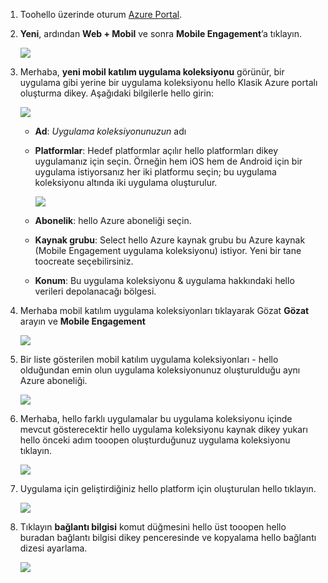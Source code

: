 
1. Toohello üzerinde oturum [Azure Portal](https://portal.azure.com).
2. **Yeni**, ardından **Web + Mobil** ve sonra **Mobile Engagement**’a tıklayın.
   
    ![](./media/mobile-engagement-create-app-in-portal-new/browse-azme-extension.png)
3. Merhaba, **yeni mobil katılım uygulama koleksiyonu** görünür, bir uygulama gibi yerine bir uygulama koleksiyonu hello Klasik Azure portalı oluşturma dikey. Aşağıdaki bilgilerle hello girin:
   
    ![](./media/mobile-engagement-create-app-in-portal-new/new-azme-app.png)
   
   * **Ad**: *Uygulama koleksiyonunuzun* adı 
   * **Platformlar**: Hedef platformlar açılır hello platformları dikey uygulamanız için seçin. Örneğin hem iOS hem de Android için bir uygulama istiyorsanız her iki platformu seçin; bu uygulama koleksiyonu altında iki uygulama oluşturulur. 
     
      ![](./media/mobile-engagement-create-app-in-portal-new/choose-platform.png)
   * **Abonelik**: hello Azure aboneliği seçin. 
   * **Kaynak grubu**: Select hello Azure kaynak grubu bu Azure kaynak (Mobile Engagement uygulama koleksiyonu) istiyor. Yeni bir tane toocreate seçebilirsiniz.  
   * **Konum**: Bu uygulama koleksiyonu & uygulama hakkındaki hello verileri depolanacağı bölgesi.
4. Merhaba mobil katılım uygulama koleksiyonları tıklayarak Gözat **Gözat** arayın ve **Mobile Engagement**
   
    ![](./media/mobile-engagement-create-app-in-portal-new/browse-mobile-engagement-menu.png)
5. Bir liste gösterilen mobil katılım uygulama koleksiyonları - hello olduğundan emin olun uygulama koleksiyonunuz oluşturulduğu aynı Azure aboneliği.
   
    ![](./media/mobile-engagement-create-app-in-portal-new/browse-mobile-engagement.png)
6. Merhaba, hello farklı uygulamalar bu uygulama koleksiyonu içinde mevcut gösterecektir hello uygulama koleksiyonu kaynak dikey yukarı hello önceki adım tooopen oluşturduğunuz uygulama koleksiyonu tıklayın. 
   
    ![](./media/mobile-engagement-create-app-in-portal-new/mobile-engagement-app-collection.png)
7. Uygulama için geliştirdiğiniz hello platform için oluşturulan hello tıklayın. 
   
    ![](./media/mobile-engagement-create-app-in-portal-new/mobile-engagement-app.png)
8. Tıklayın **bağlantı bilgisi** komut düğmesini hello üst tooopen hello buradan bağlantı bilgisi dikey penceresinde ve kopyalama hello bağlantı dizesi ayarlama. 
   
    ![](./media/mobile-engagement-create-app-in-portal-new/app-connection-info.png)

